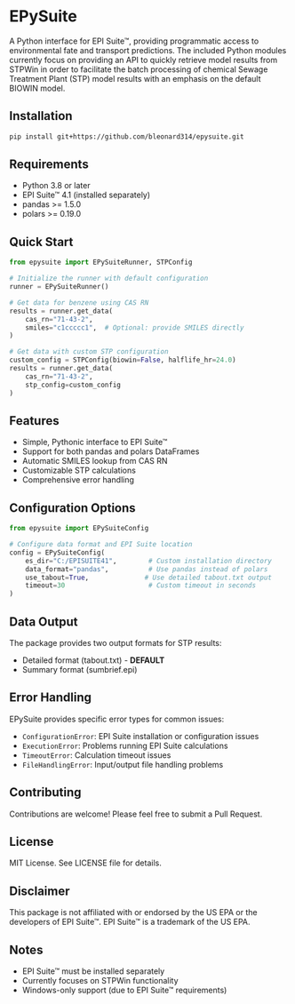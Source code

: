 # EPySuite

A Python interface for EPI Suite™, providing programmatic access to environmental fate and transport predictions. The included Python modules currently focus on providing an API to quickly retrieve model results from STPWin in order to facilitate the batch processing of chemical Sewage Treatment Plant (STP) model results with an emphasis on the default BIOWIN model.

## Installation

```bash
pip install git+https://github.com/bleonard314/epysuite.git
```

## Requirements

- Python 3.8 or later
- EPI Suite™ 4.1 (installed separately)
- pandas >= 1.5.0
- polars >= 0.19.0

## Quick Start

```python
from epysuite import EPySuiteRunner, STPConfig

# Initialize the runner with default configuration
runner = EPySuiteRunner()

# Get data for benzene using CAS RN
results = runner.get_data(
    cas_rn="71-43-2",
    smiles="c1ccccc1",  # Optional: provide SMILES directly
)

# Get data with custom STP configuration
custom_config = STPConfig(biowin=False, halflife_hr=24.0)
results = runner.get_data(
    cas_rn="71-43-2",
    stp_config=custom_config
)
```

## Features

- Simple, Pythonic interface to EPI Suite™
- Support for both pandas and polars DataFrames
- Automatic SMILES lookup from CAS RN
- Customizable STP calculations
- Comprehensive error handling

## Configuration Options

```python
from epysuite import EPySuiteConfig

# Configure data format and EPI Suite location
config = EPySuiteConfig(
    es_dir="C:/EPISUITE41",        # Custom installation directory
    data_format="pandas",          # Use pandas instead of polars
    use_tabout=True,              # Use detailed tabout.txt output
    timeout=30                     # Custom timeout in seconds
)
```

## Data Output

The package provides two output formats for STP results:

- Detailed format (tabout.txt) - **DEFAULT**
- Summary format (sumbrief.epi)

## Error Handling

EPySuite provides specific error types for common issues:

- `ConfigurationError`: EPI Suite installation or configuration issues
- `ExecutionError`: Problems running EPI Suite calculations
- `TimeoutError`: Calculation timeout issues
- `FileHandlingError`: Input/output file handling problems

## Contributing

Contributions are welcome! Please feel free to submit a Pull Request.

## License

MIT License. See LICENSE file for details.

## Disclaimer

This package is not affiliated with or endorsed by the US EPA or the developers of EPI Suite™. EPI Suite™ is a trademark of the US EPA.

## Notes

- EPI Suite™ must be installed separately
- Currently focuses on STPWin functionality
- Windows-only support (due to EPI Suite™ requirements)